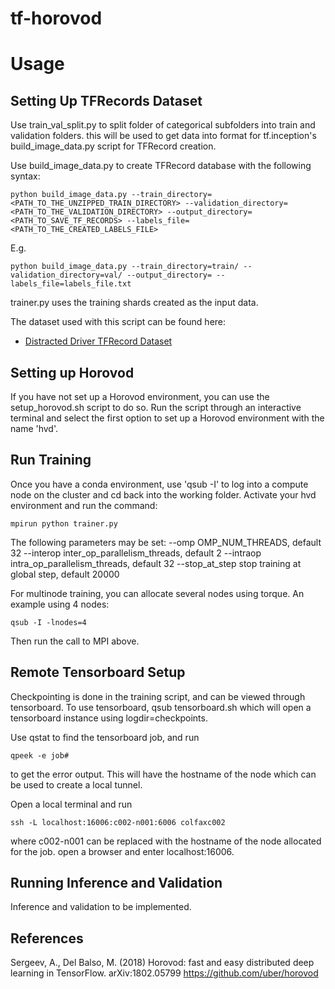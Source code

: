 # tf-horovod

# Usage

## Setting Up TFRecords Dataset
Use train_val_split.py to split folder of categorical subfolders into train and validation folders.  this will be used to get data into format for tf.inception's build_image_data.py script for TFRecord creation.

Use build_image_data.py to create TFRecord database with the following syntax:
```
python build_image_data.py --train_directory=<PATH_TO_THE_UNZIPPED_TRAIN_DIRECTORY> --validation_directory=<PATH_TO_THE_VALIDATION_DIRECTORY> --output_directory=<PATH_TO_SAVE_TF_RECORDS> --labels_file=<PATH_TO_THE_CREATED_LABELS_FILE>
```
E.g.
```
python build_image_data.py --train_directory=train/ --validation_directory=val/ --output_directory= --labels_file=labels_file.txt
```
trainer.py uses the training shards created as the input data.

The dataset used with this script can be found here:
* [Distracted Driver TFRecord Dataset](https://drive.google.com/open?id=1FYrVAszEFMNTUdObK8SrKOqM8bwVxSPl)

## Setting up Horovod
If you have not set up a Horovod environment, you can use the setup_horovod.sh script to do so.
Run the script through an interactive terminal and select the first option to set up a Horovod environment with the name 'hvd'.

## Run Training
Once you have a conda environment, use 'qsub -I' to log into a compute node on the cluster and cd back into the working folder.  Activate your hvd environment and run the command:
```
mpirun python trainer.py
```
The following parameters may be set:
--omp			OMP_NUM_THREADS, default 32
--interop		inter_op_parallelism_threads, default 2
--intraop		intra_op_parallelism_threads, default 32
--stop_at_step	stop training at global step, default 20000

For multinode training, you can allocate several nodes using torque.  An example using 4 nodes:
```
qsub -I -lnodes=4
```
Then run the call to MPI above.


## Remote Tensorboard Setup
Checkpointing is done in the training script, and can be viewed through tensorboard.  To use tensorboard, qsub tensorboard.sh which will open a tensorboard instance using logdir=checkpoints.

Use qstat to find the tensorboard job, and run
```
qpeek -e job#
```
to get the error output.  This will have the hostname of the node which can be used to create a local tunnel.

Open a local terminal and run
```
ssh -L localhost:16006:c002-n001:6006 colfaxc002
```
where c002-n001 can be replaced with the hostname of the node allocated for the job. open a browser and enter localhost:16006.

## Running Inference and Validation
Inference and validation to be implemented.

## References
Sergeev, A., Del Balso, M. (2018) Horovod: fast and easy distributed deep learning in TensorFlow. arXiv:1802.05799 https://github.com/uber/horovod